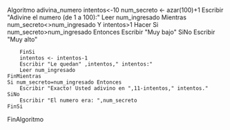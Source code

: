 
Algoritmo adivina_numero
    intentos<-10
    num_secreto <- azar(100)+1
    Escribir "Adivine el numero (de 1 a 100):"
    Leer num_ingresado
    Mientras num_secreto<>num_ingresado Y intentos>1 Hacer
        Si num_secreto>num_ingresado Entonces
            Escribir "Muy bajo"
        SiNo
            Escribir "Muy alto"
			
        FinSi
        intentos <- intentos-1
        Escribir "Le quedan" ,intentos," intentos:"
        Leer num_ingresado
    FinMientras
    Si num_secreto=num_ingresado Entonces
        Escribir "Exacto! Usted adivino en ",11-intentos," intentos."
    SiNo
        Escribir "El numero era: ",num_secreto
    FinSi
	
FinAlgoritmo
